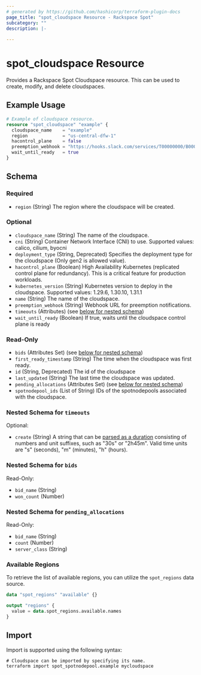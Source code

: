 ```yaml
---
# generated by https://github.com/hashicorp/terraform-plugin-docs
page_title: "spot_cloudspace Resource - Rackspace Spot"
subcategory: ""
description: |-
  
---
```


# spot_cloudspace Resource

Provides a Rackspace Spot Cloudspace resource. This can be used to create, modify, and delete cloudspaces.

## Example Usage

```terraform
# Example of cloudspace resource.
resource "spot_cloudspace" "example" {
  cloudspace_name    = "example"
  region             = "us-central-dfw-1"
  hacontrol_plane    = false
  preemption_webhook = "https://hooks.slack.com/services/T00000000/B00000000/XXXXXXXXXXXXXXXXXXXXXXXX"
  wait_until_ready   = true
}
```

<!-- schema generated by tfplugindocs -->
## Schema

### Required

- `region` (String) The region where the cloudspace will be created.

### Optional

- `cloudspace_name` (String) The name of the cloudspace.
- `cni` (String) Container Network Interface (CNI) to use. Supported values: calico, cilium, byocni
- `deployment_type` (String, Deprecated) Specifies the deployment type for the cloudspace (Only gen2 is allowed value).
- `hacontrol_plane` (Boolean) High Availability Kubernetes (replicated control plane for redundancy). This is a critical feature for production workloads.
- `kubernetes_version` (String) Kubernetes version to deploy in the cloudspace. Supported values: 1.29.6, 1.30.10, 1.31.1
- `name` (String) The name of the cloudspace.
- `preemption_webhook` (String) Webhook URL for preemption notifications.
- `timeouts` (Attributes) (see [below for nested schema](#nestedatt--timeouts))
- `wait_until_ready` (Boolean) If true, waits until the cloudspace control plane is ready

### Read-Only

- `bids` (Attributes Set) (see [below for nested schema](#nestedatt--bids))
- `first_ready_timestamp` (String) The time when the cloudspace was first ready.
- `id` (String, Deprecated) The id of the cloudspace
- `last_updated` (String) The last time the cloudspace was updated.
- `pending_allocations` (Attributes Set) (see [below for nested schema](#nestedatt--pending_allocations))
- `spotnodepool_ids` (List of String) IDs of the spotnodepools associated with the cloudspace.

<a id="nestedatt--timeouts"></a>
### Nested Schema for `timeouts`

Optional:

- `create` (String) A string that can be [parsed as a duration](https://pkg.go.dev/time#ParseDuration) consisting of numbers and unit suffixes, such as "30s" or "2h45m". Valid time units are "s" (seconds), "m" (minutes), "h" (hours).


<a id="nestedatt--bids"></a>
### Nested Schema for `bids`

Read-Only:

- `bid_name` (String)
- `won_count` (Number)


<a id="nestedatt--pending_allocations"></a>
### Nested Schema for `pending_allocations`

Read-Only:

- `bid_name` (String)
- `count` (Number)
- `server_class` (String)

### Available Regions

To retrieve the list of available regions, you can utilize the `spot_regions` data source.

```terraform
data "spot_regions" "available" {}

output "regions" {
  value = data.spot_regions.available.names
}
```

## Import

Import is supported using the following syntax:

```shell
# Cloudspace can be imported by specifying its name.
terraform import spot_spotnodepool.example mycloudspace
```
